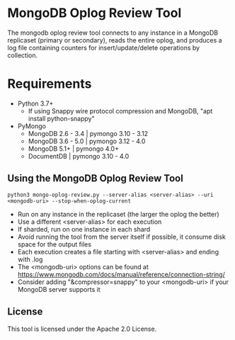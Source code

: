 # MongoDB Oplog Review Tool

The mongodb oplog review tool connects to any instance in a MongoDB replicaset (primary or secondary), reads the entire oplog, and produces a log file containing counters for insert/update/delete operations by collection. 

# Requirements
 - Python 3.7+
   - If using Snappy wire protocol compression and MongoDB, "apt install python-snappy"
 - PyMongo
   - MongoDB 2.6 - 3.4 | pymongo 3.10 - 3.12
   - MongoDB 3.6 - 5.0 | pymongo 3.12 - 4.0
   - MongoDB 5.1+      | pymongo 4.0+
   - DocumentDB        | pymongo 3.10 - 4.0

## Using the MongoDB Oplog Review Tool
`python3 mongo-oplog-review.py --server-alias <server-alias> --uri <mongodb-uri> --stop-when-oplog-current`

- Run on any instance in the replicaset (the larger the oplog the better)
- Use a different \<server-alias> for each execution
- If sharded, run on one instance in each shard
- Avoid running the tool from the server itself if possible, it consume disk space for the output files
- Each execution creates a file starting with \<server-alias> and ending with .log
- The \<mongodb-uri> options can be found at https://www.mongodb.com/docs/manual/reference/connection-string/ 
- Consider adding "&compressor=snappy" to your \<mongodb-uri> if your MongoDB server supports it

## License
This tool is licensed under the Apache 2.0 License. 
